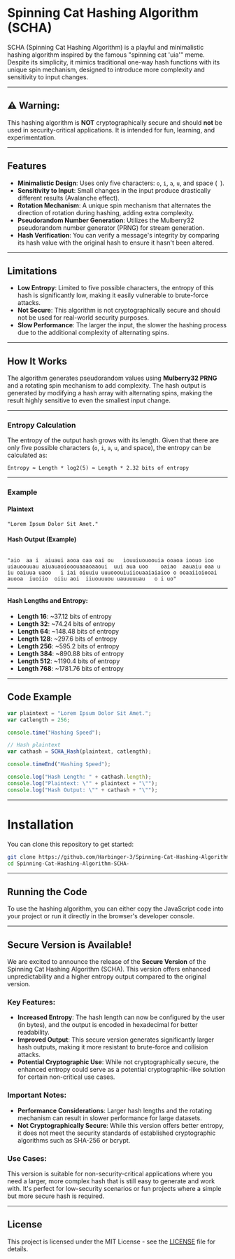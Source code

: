 # Spinning Cat Hashing Algorithm (SCHA)

SCHA (Spinning Cat Hashing Algorithm) is a playful and minimalistic hashing algorithm inspired by the famous "spinning cat 'uia'" meme. Despite its simplicity, it mimics traditional one-way hash functions with its unique spin mechanism, designed to introduce more complexity and sensitivity to input changes. 

---

## ⚠️ Warning:

This hashing algorithm is **NOT** cryptographically secure and should **not** be used in security-critical applications. It is intended for fun, learning, and experimentation.

---

## Features
- **Minimalistic Design**: Uses only five characters: `o`, `i`, `a`, `u`, and space (` `).
- **Sensitivity to Input**: Small changes in the input produce drastically different results (Avalanche effect).
- **Rotation Mechanism**: A unique spin mechanism that alternates the direction of rotation during hashing, adding extra complexity.
- **Pseudorandom Number Generation**: Utilizes the Mulberry32 pseudorandom number generator (PRNG) for stream generation.
- **Hash Verification**: You can verify a message's integrity by comparing its hash value with the original hash to ensure it hasn't been altered.

---

## Limitations
- **Low Entropy**: Limited to five possible characters, the entropy of this hash is significantly low, making it easily vulnerable to brute-force attacks.
- **Not Secure**: This algorithm is not cryptographically secure and should not be used for real-world security purposes.
- **Slow Performance**: The larger the input, the slower the hashing process due to the additional complexity of alternating spins.

---

## How It Works
The algorithm generates pseudorandom values using **Mulberry32 PRNG** and a rotating spin mechanism to add complexity. The hash output is generated by modifying a hash array with alternating spins, making the result highly sensitive to even the smallest input change.

---

### Entropy Calculation
The entropy of the output hash grows with its length. Given that there are only five possible characters (`o`, `i`, `a`, `u`, and space), the entropy can be calculated as:

```
Entropy ≈ Length * log2(5) ≈ Length * 2.32 bits of entropy
```

---

### Example

#### Plaintext

```
"Lorem Ipsum Dolor Sit Amet."
```

#### Hash Output (Example)

```

"aio  aa i  aiuaui aooa oaa oai ou   iouuiuouoouia ooaoa ioouo ioo uiauoouuau aiuauaoiooouaaaoaaoui  uui aua uoo    oaiao  aauaiu oaa u iu oaiuua uaoo   i iai oiuuiu uuuooouiuiiouaaiaiaioo o ooaaiioiooai auooa  iuoiio  oiiu aoi  iiuouuuou uauuuuuau   o i uo"

```

---

#### Hash Lengths and Entropy:

- **Length 16**: ~37.12 bits of entropy
- **Length 32**: ~74.24 bits of entropy
- **Length 64**: ~148.48 bits of entropy
- **Length 128**: ~297.6 bits of entropy
- **Length 256**: ~595.2 bits of entropy
- **Length 384**: ~890.88 bits of entropy
- **Length 512**: ~1190.4 bits of entropy
- **Length 768**: ~1781.76 bits of entropy

---

## Code Example
```javascript
var plaintext = "Lorem Ipsum Dolor Sit Amet.";
var catlength = 256;

console.time("Hashing Speed");

// Hash plaintext
var cathash = SCHA_Hash(plaintext, catlength);

console.timeEnd("Hashing Speed");

console.log("Hash Length: " + cathash.length);
console.log("Plaintext: \"" + plaintext + "\"");
console.log("Hash Output: \"" + cathash + "\"");
```

---

# Installation

You can clone this repository to get started:

```bash
git clone https://github.com/Harbinger-3/Spinning-Cat-Hashing-Algorithm-SCHA-
cd Spinning-Cat-Hashing-Algorithm-SCHA-
```

---

## Running the Code

To use the hashing algorithm, you can either copy the JavaScript code into your project or run it directly in the browser's developer console.

---

## Secure Version is Available!

We are excited to announce the release of the **Secure Version** of the Spinning Cat Hashing Algorithm (SCHA). This version offers enhanced unpredictability and a higher entropy output compared to the original version. 

### Key Features:
- **Increased Entropy**: The hash length can now be configured by the user (in bytes), and the output is encoded in hexadecimal for better readability.
- **Improved Output**: This secure version generates significantly larger hash outputs, making it more resistant to brute-force and collision attacks.
- **Potential Cryptographic Use**: While not cryptographically secure, the enhanced entropy could serve as a potential cryptographic-like solution for certain non-critical use cases.

### Important Notes:
- **Performance Considerations**: Larger hash lengths and the rotating mechanism can result in slower performance for large datasets.
- **Not Cryptographically Secure**: While this version offers better entropy, it does not meet the security standards of established cryptographic algorithms such as SHA-256 or bcrypt. 

### Use Cases:
This version is suitable for non-security-critical applications where you need a larger, more complex hash that is still easy to generate and work with. It's perfect for low-security scenarios or fun projects where a simple but more secure hash is required.

---

## License

This project is licensed under the MIT License - see the [LICENSE](./LICENSE) file for details.
